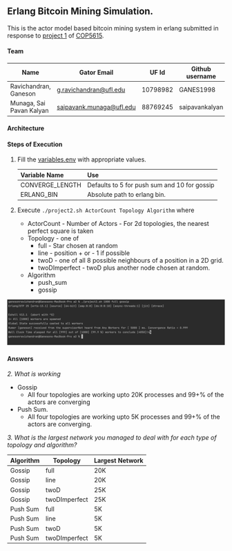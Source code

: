 ## Erlang Bitcoin Mining Simulation.

This is the actor model based bitcoin mining system in erlang submitted in response
to [project 1](https://ufl.instructure.com/courses/467300/assignments/5383669)
of [COP5615](https://ufl.instructure.com/courses/467300).

#### Team

| Name                     | Gator Email             | UF Id     | Github username |
|--------------------------|-------------------------|-----------|-----------------|
| Ravichandran, Ganeson    | g.ravichandran@ufl.edu  | 10798982 | GANES1998       |
| Munaga, Sai Pavan Kalyan | saipavank.munaga@ufl.edu | 88769245 | saipavankalyan  |

#### Architecture

#### Steps of Execution

1. Fill the [variables.env](variables.env) with appropriate values.

   | Variable Name         | Use                                                                                       |
   |-----------------------|-------------------------------------------------------------------------------------------|
   | CONVERGE_LENGTH       | Defaults to 5 for push sum and 10 for gossip                                              |
   | ERLANG_BIN            | Absolute path to erlang bin.                                                              |

2. Execute ```./project2.sh ActorCount Topology Algorithm``` where
      * ActorCount - Number of Actors - For 2d topologies, the nearest perfect square is taken
      * Topology - one of 
        * full - Star chosen at random
        * line - position + or - 1 if possible
        * twoD - one of all 8 possible neighbours of a position in a 2D grid.
        * twoDImperfect - twoD plus another node chosen at random.
      * Algorithm
        * push_sum
        * gossip


![img.png](doc/assets/sample_io.png)

#### Answers

*2. What is working*

- Gossip
  - All four topologies are working upto 20K processes and 99+% of the actors are converging
- Push Sum.
  - All four topologies are working upto 5K processes and 99+% of the actors are converging.

*3. What is the largest network you managed to deal with for each type of topology and algorithm?*

| Algorithm | Topology      | Largest Network |
|-----------|---------------|-----------------|
| Gossip    | full          | 20K             |
| Gossip    | line          | 20K             |
| Gossip    | twoD          | 25K             |
| Gossip    | twoDImperfect | 25K             |
| Push Sum  | full          | 5K              |
| Push Sum  | line          | 5K              |
| Push Sum  | twoD          | 5K              |
| Push Sum  | twoDImperfect | 5K              |





